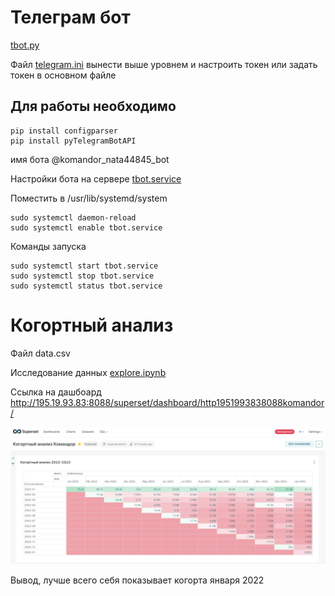 # Телеграм бот

[tbot.py](tbot.py)

Файл 
[telegram.ini](telegram.ini) вынести выше уровнем и настроить токен или задать токен в основном файле

## Для работы необходимо
```
pip install configparser
pip install pyTelegramBotAPI
```

имя бота 
@komandor_nata44845_bot

Настройки бота на сервере
[tbot.service](tbot.service)

Поместить в /usr/lib/systemd/system
```
sudo systemctl daemon-reload
sudo systemctl enable tbot.service
```
Команды запуска
```
sudo systemctl start tbot.service
sudo systemctl stop tbot.service
sudo systemctl status tbot.service
```

# Когортный анализ
Файл data.csv

Исследование данных
[explore.ipynb](explore.ipynb)

Ссылка на дашбоард 
http://195.19.93.83:8088/superset/dashboard/http1951993838088komandor/

![dashboard](dashboard.png)

Вывод, лучше всего себя показывает когорта января 2022